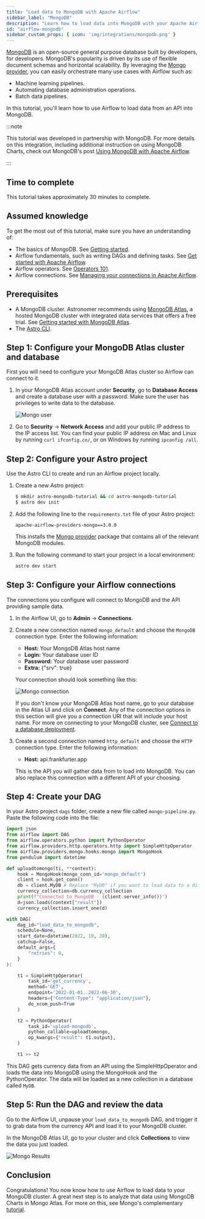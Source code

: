 ```yaml
---
title: "Load data to MongoDB with Apache Airflow"
sidebar_label: "MongoDB"
description: "Learn how to load data into MongoDB with your Apache Airflow DAGs."
id: "airflow-mongodb"
sidebar_custom_props: { icon: 'img/integrations/mongodb.png' }
---
```


[MongoDB](https://www.mongodb.com/) is an open-source general purpose database built by developers, for developers. MongoDB's popularity is driven by its use of flexible document schemas and horizontal scalability. By leveraging the [Mongo provider](https://registry.astronomer.io/providers/mongo), you can easily orchestrate many use cases with Airflow such as:

- Machine learning pipelines.
- Automating database administration operations.
- Batch data pipelines.

In this tutorial, you'll learn how to use Airflow to load data from an API into MongoDB.

:::note

This tutorial was developed in partnership with MongoDB. For more details on this integration, including additional instruction on using MongoDB Charts, check out MongoDB's post [Using MongoDB with Apache Airflow](https://www.mongodb.com/developer/products/mongodb/mongodb-apache-airflow/).

:::

## Time to complete

This tutorial takes approximately 30 minutes to complete.

## Assumed knowledge

To get the most out of this tutorial, make sure you have an understanding of:

- The basics of MongoDB. See [Getting started](https://www.mongodb.com/docs/manual/tutorial/getting-started/).
- Airflow fundamentals, such as writing DAGs and defining tasks. See [Get started with Apache Airflow](get-started-with-airflow.md).
- Airflow operators. See [Operators 101](what-is-an-operator.md).
- Airflow connections. See [Managing your connections in Apache Airflow](connections.md).

## Prerequisites

- A MongoDB cluster. Astronomer recommends using [MongoDB Atlas](https://www.mongodb.com/cloud/atlas/register), a hosted MongoDB cluster with integrated data services that offers a free trial. See [Getting started with MongoDB Atlas](https://www.mongodb.com/docs/atlas/getting-started/).
- The [Astro CLI](https://docs.astronomer.io/astro/cli/overview).

## Step 1: Configure your MongoDB Atlas cluster and database

First you will need to configure your MongoDB Atlas cluster so Airflow can connect to it.

1. In your MongoDB Atlas account under **Security**, go to **Database Access** and create a database user with a password. Make sure the user has privileges to write data to the database.

    ![Mongo user](/img/tutorials/mongo_create_user.png)

2. Go to **Security** -> **Network Access** and add your public IP address to the IP access list. You can find your public IP address on Mac and Linux by running `curl ifconfig.co/`, or on Windows by running `ipconfig /all`.

## Step 2: Configure your Astro project

Use the Astro CLI to create and run an Airflow project locally.

1. Create a new Astro project:

    ```sh
    $ mkdir astro-mongodb-tutorial && cd astro-mongodb-tutorial
    $ astro dev init
    ```

2. Add the following line to the `requirements.txt` file of your Astro project:

    ```text
    apache-airflow-providers-mongo==3.0.0
    ```

    This installs the [Mongo provider](https://registry.astronomer.io/providers/mongo) package that contains all of the relevant MongoDB modules.

3. Run the following command to start your project in a local environment:

    ```sh
    astro dev start
    ```

## Step 3: Configure your Airflow connections

The connections you configure will connect to MongoDB and the API providing sample data.

1. In the Airflow UI, go to **Admin** -> **Connections**.

2. Create a new connection named `mongo_default` and choose the `MongoDB` connection type. Enter the following information:

    - **Host:** Your MongoDB Atlas host name
    - **Login:** Your database user ID
    - **Password:** Your database user password
    - **Extra:** {"srv": true}

    Your connection should look something like this:

    ![Mongo connection](/img/tutorials/mongo_airflow_connection.png)

    If you don't know your MongoDB Atlas host name, go to your database in the Atlas UI and click on **Connect**. Any of the connection options in this section will give you a connection URI that will include your host name. For more on connecting to your MongoDB cluster, see [Connect to a database deployment](https://www.mongodb.com/docs/atlas/connect-to-database-deployment/).

3. Create a second connection named `http_default` and choose the `HTTP` connection type. Enter the following information:

    - **Host:** api.frankfurter.app

    This is the API you will gather data from to load into MongoDB. You can also replace this connection with a different API of your choosing.

## Step 4: Create your DAG

In your Astro project `dags` folder, create a new file called `mongo-pipeline.py`. Paste the following code into the file:

```python
import json
from airflow import DAG
from airflow.operators.python import PythonOperator
from airflow.providers.http.operators.http import SimpleHttpOperator
from airflow.providers.mongo.hooks.mongo import MongoHook
from pendulum import datetime

def uploadtomongo(ti, **context):
    hook = MongoHook(mongo_conn_id='mongo_default')
    client = hook.get_conn()
    db = client.MyDB # Replace "MyDB" if you want to load data to a different database
    currency_collection=db.currency_collection
    print(f"Connected to MongoDB - {client.server_info()}")
    d=json.loads(context["result"])
    currency_collection.insert_one(d)

with DAG(
    dag_id="load_data_to_mongodb",
    schedule=None,
    start_date=datetime(2022, 10, 28),
    catchup=False,
    default_args={
        "retries": 0,
    }
):

    t1 = SimpleHttpOperator(
        task_id='get_currency',
        method='GET',
        endpoint='2022-01-01..2022-06-30',
        headers={"Content-Type": "application/json"},
        do_xcom_push=True
    )

    t2 = PythonOperator(
        task_id='upload-mongodb',
        python_callable=uploadtomongo,
        op_kwargs={"result": t1.output},
    )

    t1 >> t2
```

This DAG gets currency data from an API using the SimpleHttpOperator and loads the data into MongoDB using the MongoHook and the PythonOperator. The data will be loaded as a new collection in a database called `MyDB`.

## Step 5: Run the DAG and review the data

Go to the Airflow UI, unpause your `load_data_to_mongodb` DAG, and trigger it to grab data from the currency API and load it to your MongoDB cluster.

In the MongoDB Atlas UI, go to your cluster and click **Collections** to view the data you just loaded.

![Mongo Results](/img/tutorials/mongo_loaded_data.png)

## Conclusion

Congratulations! You now know how to use Airflow to load data to your MongoDB cluster. A great next step is to analyze that data using MongoDB Charts in Mongo Atlas. For more on this, see Mongo's complementary [tutorial](https://www.mongodb.com/developer/products/mongodb/mongodb-apache-airflow/).
